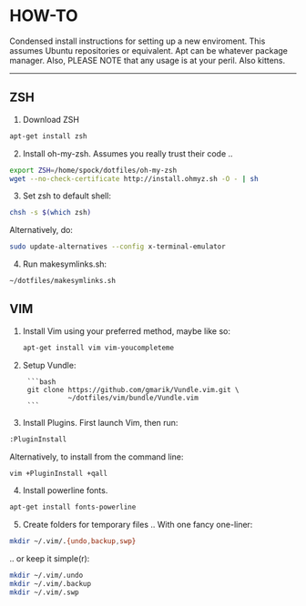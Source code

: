 HOW-TO
======

Condensed install instructions for setting up a new enviroment.
This assumes Ubuntu repositories or equivalent. Apt can be whatever package
manager. Also, PLEASE NOTE that any usage is at your peril. Also kittens.

--------------------------------------------------------------------------------


ZSH
---

1. Download ZSH

```bash
apt-get install zsh
```

2. Install oh-my-zsh. Assumes you really trust their code ..

```bash
export ZSH=/home/spock/dotfiles/oh-my-zsh
wget --no-check-certificate http://install.ohmyz.sh -O - | sh
```

3. Set zsh to default shell:

```bash
chsh -s $(which zsh)
```

   Alternatively, do:

```bash
sudo update-alternatives --config x-terminal-emulator
```

4. Run makesymlinks.sh:

```bash
~/dotfiles/makesymlinks.sh
```


VIM
---

1. Install Vim using your preferred method, maybe like so:

    ```bash
    apt-get install vim vim-youcompleteme
    ```

2. Setup Vundle:

        ```bash
        git clone https://github.com/gmarik/Vundle.vim.git \
                  ~/dotfiles/vim/bundle/Vundle.vim
        ```

3. Install Plugins. First launch Vim, then run:

```bash
:PluginInstall
```

Alternatively, to install from the command line:

```bash
vim +PluginInstall +qall
```

4. Install powerline fonts.

```bash
apt-get install fonts-powerline 
```

5. Create folders for temporary files
   .. With one fancy one-liner:

```bash
mkdir ~/.vim/.{undo,backup,swp}
```

   .. or keep it simple(r):

```bash
mkdir ~/.vim/.undo
mkdir ~/.vim/.backup
mkdir ~/.vim/.swp
```
